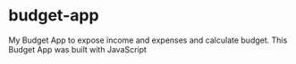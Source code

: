 # budget-app
My Budget App to expose income and expenses and calculate budget.
This Budget App was built with JavaScript
